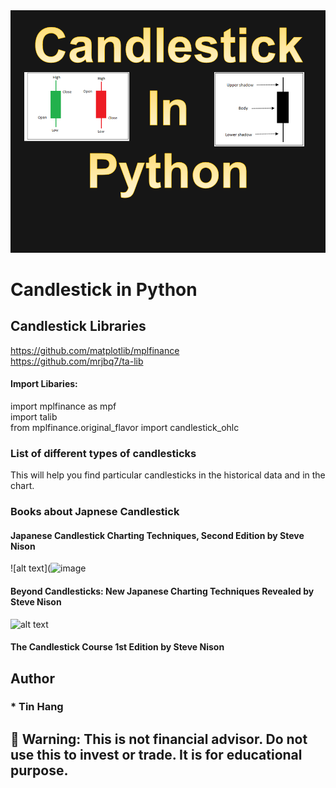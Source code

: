 
<img src="Candlestick.PNG">

# Candlestick in Python

## Candlestick Libraries
https://github.com/matplotlib/mplfinance  
https://github.com/mrjbq7/ta-lib   

#### Import Libaries:
import mplfinance as mpf   
import talib  
from mplfinance.original_flavor import candlestick_ohlc  

### List of different types of candlesticks

This will help you find particular candlesticks in the historical data and in the chart.  

### Books about Japnese Candlestick  
#### Japanese Candlestick Charting Techniques, Second Edition by Steve Nison 
![alt text](![image](https://user-images.githubusercontent.com/4218171/136717429-30ca3637-25b1-4123-affe-96aa53b365c5.png)
#### Beyond Candlesticks: New Japanese Charting Techniques Revealed by Steve Nison  
![alt text](https://images-na.ssl-images-amazon.com/images/I/41YI+SUXLfS._SY344_BO1,204,203,200_.jpg)
#### The Candlestick Course 1st Edition by Steve Nison  

## Author  
### * Tin Hang  

## 🔴 Warning: This is not financial advisor.  Do not use this to invest or trade. It is for educational purpose.  
